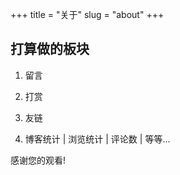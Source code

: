 +++
title = "关于"
slug = "about"
+++

## 打算做的板块

1. 留言

2. 打赏

3. 友链

4. 博客统计 | 浏览统计 | 评论数 | 等等...







感谢您的观看!

